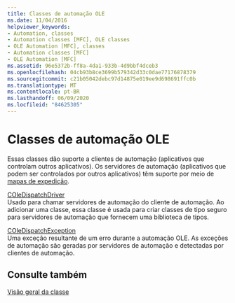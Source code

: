 ```yaml
---
title: Classes de automação OLE
ms.date: 11/04/2016
helpviewer_keywords:
- Automation, classes
- Automation classes [MFC], OLE classes
- OLE Automation [MFC], classes
- Automation classes [MFC]
- OLE Automation [MFC]
ms.assetid: 96e5372b-ff8a-4da1-933b-4d9bbf4dceb3
ms.openlocfilehash: 04cb93b8ce3699b579342d33c0dae77176878379
ms.sourcegitcommit: c21b05042debc97d14875e019ee9d698691ffc0b
ms.translationtype: MT
ms.contentlocale: pt-BR
ms.lasthandoff: 06/09/2020
ms.locfileid: "84625305"
---
```

# <a name="ole-automation-classes"></a>Classes de automação OLE

Essas classes dão suporte a clientes de automação (aplicativos que controlam outros aplicativos). Os servidores de automação (aplicativos que podem ser controlados por outros aplicativos) têm suporte por meio de [mapas de expedição](reference/dispatch-maps.md).

[COleDispatchDriver](reference/coledispatchdriver-class.md)<br/>
Usado para chamar servidores de automação do cliente de automação. Ao adicionar uma classe, essa classe é usada para criar classes de tipo seguro para servidores de automação que fornecem uma biblioteca de tipos.

[COleDispatchException](reference/coledispatchexception-class.md)<br/>
Uma exceção resultante de um erro durante a automação OLE. As exceções de automação são geradas por servidores de automação e detectadas por clientes de automação.

## <a name="see-also"></a>Consulte também

[Visão geral da classe](class-library-overview.md)
